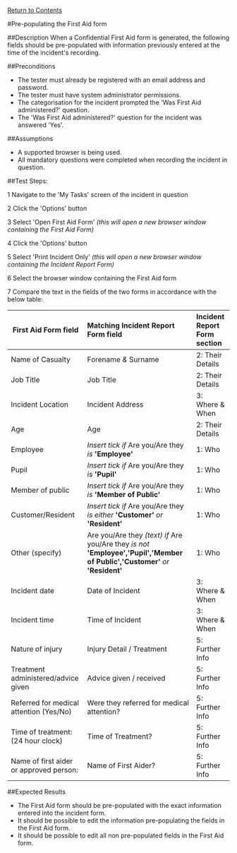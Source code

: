 [Return to Contents](https://github.com/infojam-james/test-cases/blob/master/Contents.md)

#Pre-populating the First Aid form

##Description
When a Confidential First Aid form is generated, the following fields should be pre-populated with information previously entered at the time of the incident's recording.

##Preconditions
+ The tester must already be registered with an email address and password.
+ The tester must have system administrator permissions.
+ The categorisation for the incident prompted the 'Was First Aid administered?' question.
+ The 'Was First Aid administered?' question for the incident was answered 'Yes'.

##Assumptions
+ A supported browser is being used.
+ All mandatory questions were completed when recording the incident in question.

##Test Steps:

1 Navigate to the 'My Tasks' screen of the incident in question

2 Click the 'Options' button

3 Select 'Open First Aid Form' *(this will open a new browser window containing the First Aid Form)*

4 Click the 'Options' button

5 Select 'Print Incident Only' *(this will open a new browser window containing the Incident Report Form)*

6 Select the browser window containing the First Aid form

7 Compare the text in the fields of the two forms in accordance with the below table:

|First Aid Form field|Matching Incident Report Form field|Incident Report Form section|
|--------------------|:------------------------------------|:---------------------------|
|Name of Casualty|Forename *&* Surname|2: Their Details|
|Job Title|Job Title|2: Their Details|
|Incident Location|Incident Address|3: Where & When|
|Age|Age|2: Their Details|
|Employee|*Insert tick if* Are you/Are they *is* **'Employee'**|1: Who|
|Pupil|*Insert tick if* Are you/Are they *is* **'Pupil'**|1: Who|
|Member of public|*Insert tick if* Are you/Are they *is* **'Member of Public'**|1: Who|
|Customer/Resident|*Insert tick if* Are you/Are they *is either* **'Customer'** *or* **'Resident'**|1: Who|
|Other (specify)|Are you/Are they *(text) if* Are you/Are they *is not* **'Employee','Pupil','Member of Public','Customer'** *or* **'Resident'**|1: Who|
|Incident date|Date of Incident|3: Where & When|
|Incident time|Time of Incident|3: Where & When|
|Nature of injury|Injury Detail / Treatment|5: Further Info|
|Treatment administered/advice given|Advice given / received|5: Further Info|
|Referred for medical attention (Yes/No)|Were they referred for medical attention?|5: Further Info|
|Time of treatment: (24 hour clock)|Time of Treatment?|5: Further Info|
|Name of first aider or approved person:|Name of First Aider?|5: Further Info|

##Expected Results
+ The First Aid form should be pre-populated with the exact information entered into the incident form.
+ It should be possible to edit the information pre-populating the fields in the First Aid form.
+ It should be possible to edit all non pre-populated fields in the First Aid form.

